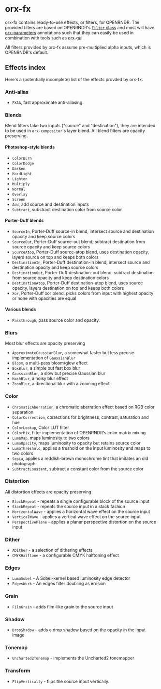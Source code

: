 # orx-fx

orx-fx contains ready-to-use effects, or filters, for OPENRNDR. The provided filters are based on OPENRNDR's [`Filter` class](https://api.openrndr.org/org.openrndr.draw/-filter/index.html) and most will have [orx-parameters](https://github.com/openrndr/orx/tree/master/orx-parameters) annotations such that they can easily be used in combination with tools such as [orx-gui](https://github.com/openrndr/orx/tree/master/orx-gui).

All filters provided by orx-fx assume pre-multiplied alpha inputs, which is OPENRNDR's default.

## Effects index

Here's a (potentially incomplete) list of the effects provded by orx-fx.

### Anti-alias

 * `FXAA`, fast approximate anti-aliasing.
 
### Blends

Blend filters take two inputs ("source" and "destination"), they are intended to be used in `orx-compositor`'s layer blend. All blend filters are opacity preserving.

#### Photoshop-style blends
 - `ColorBurn`
 - `ColorDodge`
 - `Darken`
 - `HardLight`
 - `Lighten`
 - `Multiply`
 - `Normal`
 - `Overlay`
 - `Screen`
 - `Add`, add source and destination inputs
 - `Subtract`, substract destination color from source color

#### Porter-Duff blends
 - `SourceIn`, Porter-Duff source-in blend, intersect source and destination opacity and keep source colors
 - `SourceOut`, Porter-Duff source-out blend, subtract destination from source opacity and keep source colors
 - `SourceAtop`, Porter-Duff source-atop blend, uses destination opacity, layers source on top and keeps both colors
 - `DestinationIn`, Porter-Duff destination-in blend, intersect source and destination opacity and keep source colors
 - `DestinationOut`, Porter-Duff destination-out blend, subtract destination from source opacity and keep destination colors
 - `DestinationAtop`, Porter-Duff destination-atop blend, uses source opacity, layers destination on top and keeps both colors
 - `Xor`, Porter-Duff xor blend, picks colors from input with highest opacity or none with opacities are equal

#### Various blends
 - `Passthrough`, pass source color and opacity.
 
### Blurs

Most blur effects are opacity preserving

 - `ApproximateGaussianBlur`, a somewhat faster but less precise implementation of `GaussianBlur`
 - `Bloom`, a multi-pass bloom/glow effect
 - `BoxBlur`, a simple but fast box blur
 - `GaussianBlur`, a slow but precise Gaussian blur
 - `HashBlur`, a noisy blur effect
 - `ZoomBlur`, a directional blur with a zooming effect


### Color
 - `ChromaticAberration`, a chromatic aberration effect based on RGB color separation
 - `ColorCorrection`, corrections for brightness, contrast, saturation and hue
 - `ColorLookup`, Color LUT filter
 - `ColorMix`, filter implementation of OPENRNDR's color matrix mixing
 - `LumaMap`, maps luminosity to two colors
 - `LumaOpacity`, maps luminosity to opacity but retains source color
 - `LumaThreshold`, applies a treshold on the input luminosity and maps to two colors
 - `Sepia`, applies a reddish-brown monochrome tint that imitates an old photograph
 - `SubtractConstant`, subtract a constant color from the source color

### Distortion

All distortion effects are opacity preserving

 - `BlockRepeat` - repeats a single configurable block of the source input
 - `StackRepeat` - repeats the source input in a stack fashion
 - `HorizontalWave` - applies a horizontal wave effect on the source input
 - `VerticalWave` - applies a vertical wave effect on the source input
 - `PerspectivePlane` - applies a planar perspective distortion on the source input
 
### Dither
 - `ADither` - a selection of dithering effects
 - `CMYKHalftone` - a configurable CMYK halftoning effect
 
 ### Edges
  - `LumaSobel` - A Sobel-kernel based luminosity edge detector
  - `EdgesWork` - An edges filter doubling as erosion
  
 ### Grain
  - `FilmGrain` - adds film-like grain to the source input
  
 ### Shadow
  - `DropShadow` - adds a drop shadow based on the opacity in the input image
  
 ### Tonemap
  - `Uncharted2Tonemap` - implements the Uncharted2 tonemapper
 
 ### Transform
  - `FlipVertically` - flips the source input vertically.
 
 
